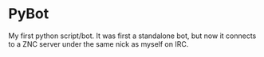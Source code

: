 PyBot
=====

My first python script/bot. It was first a standalone bot, but now it connects to a ZNC server under the same nick as myself on IRC.
